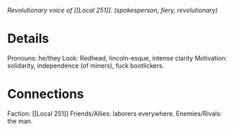 ---
---

*Revolutionary voice of [[Local 251]].*
*(spokesperson, fiery, revolutionary)*
# Details
Pronouns: he/they
Look: Redhead, lincoln-esque, intense clarity
Motivation: solidarity, independence (of miners), fuck bootlickers.
# Connections
Faction: [[Local 251]]
Friends/Allies: laborers everywhere.
Enemies/Rivals: the man.

